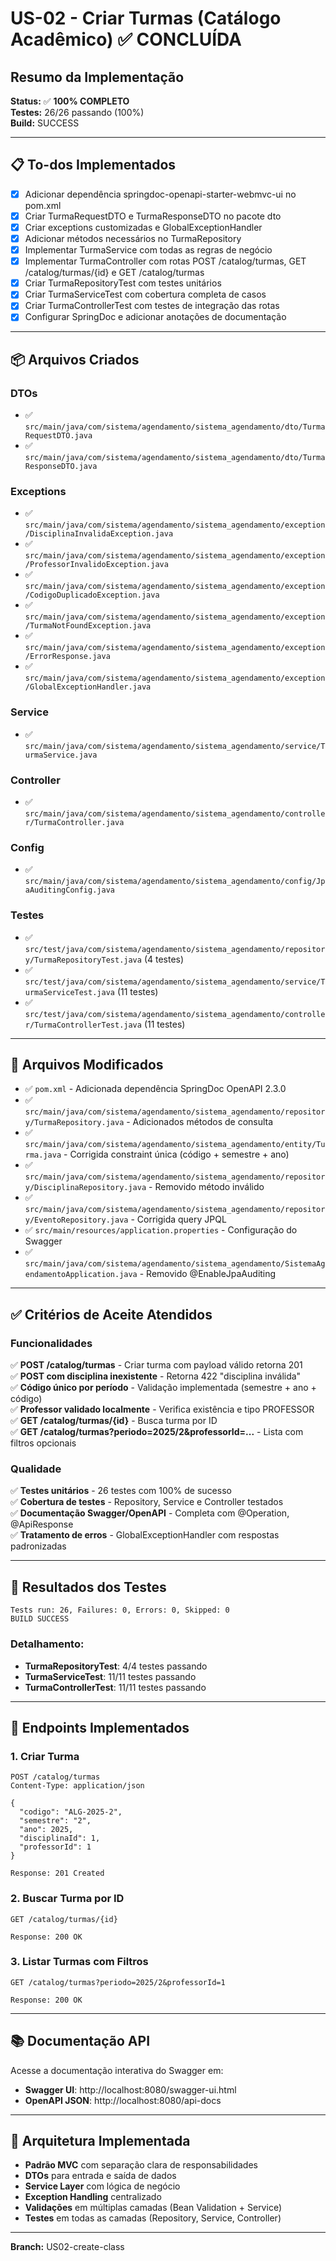 # US-02 - Criar Turmas (Catálogo Acadêmico) ✅ CONCLUÍDA

## Resumo da Implementação

**Status:** ✅ **100% COMPLETO**  
**Testes:** 26/26 passando (100%)  
**Build:** SUCCESS

---

## 📋 To-dos Implementados

- [x] Adicionar dependência springdoc-openapi-starter-webmvc-ui no pom.xml
- [x] Criar TurmaRequestDTO e TurmaResponseDTO no pacote dto
- [x] Criar exceptions customizadas e GlobalExceptionHandler
- [x] Adicionar métodos necessários no TurmaRepository
- [x] Implementar TurmaService com todas as regras de negócio
- [x] Implementar TurmaController com rotas POST /catalog/turmas, GET /catalog/turmas/{id} e GET /catalog/turmas
- [x] Criar TurmaRepositoryTest com testes unitários
- [x] Criar TurmaServiceTest com cobertura completa de casos
- [x] Criar TurmaControllerTest com testes de integração das rotas
- [x] Configurar SpringDoc e adicionar anotações de documentação

---

## 📦 Arquivos Criados

### DTOs
- ✅ `src/main/java/com/sistema/agendamento/sistema_agendamento/dto/TurmaRequestDTO.java`
- ✅ `src/main/java/com/sistema/agendamento/sistema_agendamento/dto/TurmaResponseDTO.java`

### Exceptions
- ✅ `src/main/java/com/sistema/agendamento/sistema_agendamento/exception/DisciplinaInvalidaException.java`
- ✅ `src/main/java/com/sistema/agendamento/sistema_agendamento/exception/ProfessorInvalidoException.java`
- ✅ `src/main/java/com/sistema/agendamento/sistema_agendamento/exception/CodigoDuplicadoException.java`
- ✅ `src/main/java/com/sistema/agendamento/sistema_agendamento/exception/TurmaNotFoundException.java`
- ✅ `src/main/java/com/sistema/agendamento/sistema_agendamento/exception/ErrorResponse.java`
- ✅ `src/main/java/com/sistema/agendamento/sistema_agendamento/exception/GlobalExceptionHandler.java`

### Service
- ✅ `src/main/java/com/sistema/agendamento/sistema_agendamento/service/TurmaService.java`

### Controller
- ✅ `src/main/java/com/sistema/agendamento/sistema_agendamento/controller/TurmaController.java`

### Config
- ✅ `src/main/java/com/sistema/agendamento/sistema_agendamento/config/JpaAuditingConfig.java`

### Testes
- ✅ `src/test/java/com/sistema/agendamento/sistema_agendamento/repository/TurmaRepositoryTest.java` (4 testes)
- ✅ `src/test/java/com/sistema/agendamento/sistema_agendamento/service/TurmaServiceTest.java` (11 testes)
- ✅ `src/test/java/com/sistema/agendamento/sistema_agendamento/controller/TurmaControllerTest.java` (11 testes)

---

## 📝 Arquivos Modificados

- ✅ `pom.xml` - Adicionada dependência SpringDoc OpenAPI 2.3.0
- ✅ `src/main/java/com/sistema/agendamento/sistema_agendamento/repository/TurmaRepository.java` - Adicionados métodos de consulta
- ✅ `src/main/java/com/sistema/agendamento/sistema_agendamento/entity/Turma.java` - Corrigida constraint única (código + semestre + ano)
- ✅ `src/main/java/com/sistema/agendamento/sistema_agendamento/repository/DisciplinaRepository.java` - Removido método inválido
- ✅ `src/main/java/com/sistema/agendamento/sistema_agendamento/repository/EventoRepository.java` - Corrigida query JPQL
- ✅ `src/main/resources/application.properties` - Configuração do Swagger
- ✅ `src/main/java/com/sistema/agendamento/sistema_agendamento/SistemaAgendamentoApplication.java` - Removido @EnableJpaAuditing

---

## ✅ Critérios de Aceite Atendidos

### Funcionalidades
✅ **POST /catalog/turmas** - Criar turma com payload válido retorna 201  
✅ **POST com disciplina inexistente** - Retorna 422 "disciplina inválida"  
✅ **Código único por período** - Validação implementada (semestre + ano + código)  
✅ **Professor validado localmente** - Verifica existência e tipo PROFESSOR  
✅ **GET /catalog/turmas/{id}** - Busca turma por ID  
✅ **GET /catalog/turmas?periodo=2025/2&professorId=...** - Lista com filtros opcionais  

### Qualidade
✅ **Testes unitários** - 26 testes com 100% de sucesso  
✅ **Cobertura de testes** - Repository, Service e Controller testados  
✅ **Documentação Swagger/OpenAPI** - Completa com @Operation, @ApiResponse  
✅ **Tratamento de erros** - GlobalExceptionHandler com respostas padronizadas  

---

## 🧪 Resultados dos Testes

```
Tests run: 26, Failures: 0, Errors: 0, Skipped: 0
BUILD SUCCESS
```

### Detalhamento:
- **TurmaRepositoryTest**: 4/4 testes passando
- **TurmaServiceTest**: 11/11 testes passando
- **TurmaControllerTest**: 11/11 testes passando

---

## 🚀 Endpoints Implementados

### 1. Criar Turma
```
POST /catalog/turmas
Content-Type: application/json

{
  "codigo": "ALG-2025-2",
  "semestre": "2",
  "ano": 2025,
  "disciplinaId": 1,
  "professorId": 1
}

Response: 201 Created
```

### 2. Buscar Turma por ID
```
GET /catalog/turmas/{id}

Response: 200 OK
```

### 3. Listar Turmas com Filtros
```
GET /catalog/turmas?periodo=2025/2&professorId=1

Response: 200 OK
```

---

## 📚 Documentação API

Acesse a documentação interativa do Swagger em:
- **Swagger UI**: http://localhost:8080/swagger-ui.html
- **OpenAPI JSON**: http://localhost:8080/api-docs

---

## 🎯 Arquitetura Implementada

- **Padrão MVC** com separação clara de responsabilidades
- **DTOs** para entrada e saída de dados
- **Service Layer** com lógica de negócio
- **Exception Handling** centralizado
- **Validações** em múltiplas camadas (Bean Validation + Service)
- **Testes** em todas as camadas (Repository, Service, Controller)

---

**Branch:** US02-create-class

